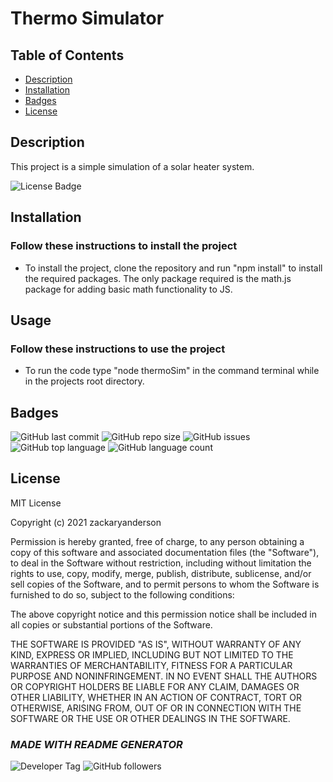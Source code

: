 # Thermo Simulator

  ## Table of Contents

  * [Description](#description)  
  * [Installation](#installation)  
  * [Badges](#badges)  
  * [License](#license)  


  ## Description

  This project is a simple simulation of a solar heater system.
  
  ![License Badge](https://img.shields.io/badge/license-MIT-brightgreen)
  

  
  ## Installation
    
  ### Follow these instructions to install the project
  - To install the project, clone the repository and run "npm install" to install the required packages. The only package required is the math.js package for adding basic math functionality to JS.
  

  
  ## Usage
    
  ### Follow these instructions to use the project
  - To run the code type "node thermoSim" in the command terminal while in the projects root directory.
  

  
  ## Badges

  ![GitHub last commit](https://img.shields.io/github/last-commit/zackaryanderson/thermo-sim)
  ![GitHub repo size](https://img.shields.io/github/repo-size/zackaryanderson/thermo-sim)
  ![GitHub issues](https://img.shields.io/github/issues/zackaryanderson/thermo-sim)
  ![GitHub top language](https://img.shields.io/github/languages/top/zackaryanderson/thermo-sim) ![GitHub language count](https://img.shields.io/github/languages/count/zackaryanderson/thermo-sim)
  

  
  ## License
  MIT License

  Copyright (c) 2021 zackaryanderson
    
  Permission is hereby granted, free of charge, to any person obtaining a copy
  of this software and associated documentation files (the "Software"), to deal
  in the Software without restriction, including without limitation the rights
  to use, copy, modify, merge, publish, distribute, sublicense, and/or sell    copies of the Software, and to permit persons to whom the Software is
  furnished to do so, subject to the following conditions:
    
  The above copyright notice and this permission notice shall be included in all
  copies or substantial portions of the Software.
    
  THE SOFTWARE IS PROVIDED "AS IS", WITHOUT WARRANTY OF ANY KIND, EXPRESS OR
  IMPLIED, INCLUDING BUT NOT LIMITED TO THE WARRANTIES OF MERCHANTABILITY,
  FITNESS FOR A PARTICULAR PURPOSE AND NONINFRINGEMENT. IN NO EVENT SHALL THE
  AUTHORS OR COPYRIGHT HOLDERS BE LIABLE FOR ANY CLAIM, DAMAGES OR OTHER
  LIABILITY, WHETHER IN AN ACTION OF CONTRACT, TORT OR OTHERWISE, ARISING FROM,
  OUT OF OR IN CONNECTION WITH THE SOFTWARE OR THE USE OR OTHER DEALINGS IN THE
  SOFTWARE.
    

  

  ### _MADE WITH README GENERATOR_
  ![Developer Tag](https://img.shields.io/badge/Developed%20By%3A-Zack%20Anderson-orange)
  ![GitHub followers](https://img.shields.io/github/followers/zackaryanderson?style=social)
        
